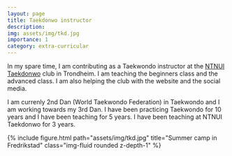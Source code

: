 ```yaml
---
layout: page
title: Taekdonwo instructor
description: 
img: assets/img/tkd.jpg
importance: 1
category: extra-curricular
---
```



In my spare time, I am contributing as a Taekwondo instructor at the [NTNUI Taekdonwo](https://org.ntnu.no/tkd/infoEN.php) club in Trondheim. I am teaching the beginners class and the advanced class. I am also helping the club with the website and the social media.

I am currenly 2nd Dan (World Taekwondo Federation) in Taekwondo and I am working towards my 3rd Dan. I have been practicing Taekwondo for 10 years and I have been teaching for 5 years. I have been teaching at NTNUI Taekdonwo for 3 years.

{% include figure.html path="assets/img/tkd.jpg" title="Summer camp in Fredrikstad" class="img-fluid rounded z-depth-1" %}